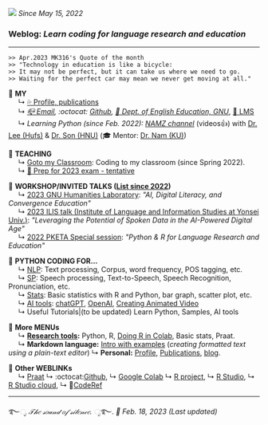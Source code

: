 ![](https://komarev.com/ghpvc/?username=MK316&color=blueviolet&label=VISIT+count) _Since May 15, 2022_  

### Weblog: _Learn coding for language research and education_  
--- 
~~~
>> Apr.2023 MK316's Quote of the month
>> "Technology in education is like a bicycle:
>> It may not be perfect, but it can take us where we need to go. 
>> Waiting for the perfect car may mean we never get moving at all."
~~~


🌱 **MY**   
&nbsp;&nbsp;&nbsp;&nbsp; ↳ [💦 Profile, publications](https://github.com/MK316/MK316.github.io/blob/main/res/profile.md)   
&nbsp;&nbsp;&nbsp;&nbsp; ↳ _[📪 Email](mailto:MK3one6@gmail.com), :octocat: [Github](github.com/MK316), [🏢 Dept. of English Education, GNU](https://englishedu.gnu.ac.kr)_, [🎋 LMS](https://rec.ac.kr/gnu)    
&nbsp;&nbsp;&nbsp;&nbsp; ↳ _Learning Python (since Feb. 2022):_ [_NAMZ channel_](https://www.youtube.com/channel/UCKHB0ZiTVk8qUdqhVtnCUrA/featured) (videos👍) with [Dr. Lee (Hufs)](https://github.com/junkyuhufs) & [Dr. Son (HNU)](https://github.com/ms624atyale) (🎓 Mentor: [Dr. Nam (KU)](https://github.com/hsnam95))         
 
🌱 **TEACHING**   
&nbsp;&nbsp;&nbsp;&nbsp; ↳ [Goto my Classroom](/res/teaching.md): Coding to my classroom (since Spring 2022).   
&nbsp;&nbsp;&nbsp;&nbsp; ↳ [🐰 Prep for 2023 exam - tentative](https://github.com/MK316/Teachingapps/blob/main/README.md)

🌱 **WORKSHOP/INVITED TALKS ([List since 2022](https://github.com/MK316/workshops/blob/main/README.md))**   
&nbsp;&nbsp;&nbsp;&nbsp; ↳ [2023 GNU Humanities Laboratory](https://github.com/MK316/workshops/blob/main/20230512_GNU/README.md): _"AI, Digital Literacy, and Convergence Education"_  
&nbsp;&nbsp;&nbsp;&nbsp; ↳ [2023 ILIS talk (Institute of Language and Information Studies at Yonsei Univ.)](https://github.com/MK316/workshops/blob/main/20230126_yonsei/index.md): _"Leveraging the Potential of Spoken Data in the AI-Powered Digital Age"_    
&nbsp;&nbsp;&nbsp;&nbsp; ↳ [2022 PKETA Special session](https://github.com/MK316/pketa22/blob/main/README.md): _"Python & R for Language Research and Education"_   

 
🌱 **PYTHON CODING FOR...**   
&nbsp;&nbsp;&nbsp;&nbsp; ↳  [NLP](/res/nlp_tools.md): Text processing, Corpus, word frequency, POS tagging, etc.    
&nbsp;&nbsp;&nbsp;&nbsp; ↳  [SP](/res/sp_tools.md): Speech processing, Text-to-Speech, Speech Recognition, Pronunciation, etc.    
&nbsp;&nbsp;&nbsp;&nbsp; ↳  [Stats](/res/stats1.md): Basic statistics with R and Python, bar graph, scatter plot, etc.   
&nbsp;&nbsp;&nbsp;&nbsp; ↳  [AI tools](https://github.com/MK316/OpenAI): [chatGPT](https://chat.openai.com/chat), [OpenAI](https://openai.com/), [Creating Animated Video](https://github.com/MK316/Spring2023/blob/main/Animated_Video_with_AI.ipynb)  
&nbsp;&nbsp;&nbsp;&nbsp; ↳  Useful Tutorials|(to be updated) Learn Python, Samples, AI tools  

🍃 **More MENUs**   
&nbsp;&nbsp;&nbsp;&nbsp; ↳ **[Research tools](/res/tools.md):** Python, R, [Doing R in Colab](https://github.com/MK316/R_intro/blob/main/01_How_to_do_R_in_colab.ipynb), Basic stats, Praat.  
&nbsp;&nbsp;&nbsp;&nbsp; ↳ **Markdown language:** [Intro with examples](https://github.com/MK316/markdown/blob/main/README.md) (_creating formatted text using a plain-text editor_)  ↳ **Personal:** [Profile](/res/profile.md), [Publications](/res/publications.md), [blog](/blog/blogmain.md).  


🍃 **Other WEBLINKs**   
&nbsp;&nbsp;&nbsp;&nbsp; ↳ [Praat](https://www.fon.hum.uva.nl/praat/) ↳ :octocat:[Github](https://www.github.com/), ↳ [Google Colab](https://colab.research.google.com/) ↳ [R project](https://www.r-project.org/), ↳ [R Studio](https://www.rstudio.com/), ↳ [R Studio cloud](https://rstudio.cloud/), ↳ 🎯[CodeRef](https://github.com/MK316/workshops/blob/main/codebook23.ipynb)


---
   ࿐*ೃ 𝒯𝒽𝑒 𝓈𝑜𝓊𝓃𝒹 𝑜𝒻 𝓈𝒾𝓁𝑒𝓃𝒸𝑒. ೃ*࿐. 
_💜 Feb. 18, 2023 (Last updated)_   
